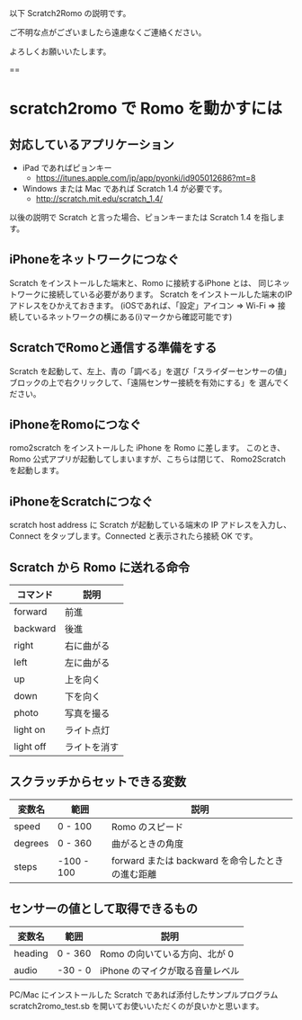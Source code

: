 
以下 Scratch2Romo の説明です。

ご不明な点がございましたら遠慮なくご連絡ください。

よろしくお願いいたします。


==

# scratch2romo で Romo を動かすには

## 対応しているアプリケーション
- iPad であればピョンキー
  - https://itunes.apple.com/jp/app/pyonki/id905012686?mt=8
- Windows または Mac であれば Scratch 1.4 が必要です。
  - http://scratch.mit.edu/scratch_1.4/

以後の説明で Scratch と言った場合、ピョンキーまたは Scratch 1.4 を指します。

## iPhoneをネットワークにつなぐ
Scratch をインストールした端末と、Romo に接続するiPhone とは、
同じネットワークに接続している必要があります。
Scratch をインストールした端末のIPアドレスをひかえておきます。
(iOSであれば、「設定」アイコン => Wi-Fi => 接続しているネットワークの横にある(i)マークから確認可能です)

## ScratchでRomoと通信する準備をする
Scratch を起動して、左上、青の「調べる」を選び「スライダーセンサーの値」
ブロックの上で右クリックして、「遠隔センサー接続を有効にする」を
選んでください。

## iPhoneをRomoにつなぐ
romo2scratch をインストールした iPhone を Romo に差します。
このとき、Romo 公式アプリが起動してしまいますが、こちらは閉じて、
Romo2Scratch を起動します。

## iPhoneをScratchにつなぐ
scratch host address に Scratch が起動している端末の IP アドレスを入力し、
Connect をタップします。Connected と表示されたら接続 OK です。

## Scratch から Romo に送れる命令
| コマンド  | 説明        |
| --------- | ----------- |
| forward   | 前進        |
| backward  | 後進        |
| right     | 右に曲がる  |
| left      | 左に曲がる  |
| up        | 上を向く    |
| down      | 下を向く    |
| photo     | 写真を撮る  |
| light on  | ライト点灯  |
| light off | ライトを消す|

## スクラッチからセットできる変数
| 変数名    | 範囲       | 説明                                             |
| --------- | ---------- | ------------------------------------------------ |
| speed     | 0 - 100    | Romo のスピード                                  |
| degrees   | 0 - 360    | 曲がるときの角度                                 |
| steps     | -100 - 100 | forward または backward を命令したときの進む距離 |

## センサーの値として取得できるもの
| 変数名    | 範囲    | 説明                            |
| --------- | ------- | ------------------------------- |
| heading   | 0 - 360 | Romo の向いている方向、北が 0   |
| audio     | -30 - 0 | iPhone のマイクが取る音量レベル |

PC/Mac にインストールした Scratch であれば添付したサンプルプログラム
scratch2romo_test.sb を開いてお使いいただくのが良いかと思います。
